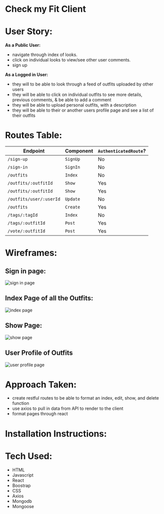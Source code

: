 # Check my Fit Client

# User Story:

**As a Public User:**
- navigate through index of looks.
- click on individual looks to view/see other user comments.
- sign up

**As a Logged in User:**
- they will to be able to look through a feed of outfits uploaded by other users
- they will be able to click on individual outfits to see more details, previous comments, & be able to add a comment
- they will be able to upload personal outfits, with a description
- they will be able to their or another users profile page and see a list of their outfits 


# Routes Table:

| Endpoint         | Component | `AuthenticatedRoute`? |
|------------------|-------------------|-------|
| `/sign-up`       | `SignUp`    | No |
| `/sign-in`       | `SignIn`    | No |
| `/outfits`  | `Index`     | No |
| `/outfits/:outfitId`  | `Show`| Yes |
| `/outfits/:outfitId`  | `Show`| Yes |
| `/outfits/user/:userId`  | `Update`| No |
| `/outfits`      | `Create`   | Yes | 
| `/tags/:tagId`  | `Index`| No |
| `/tags/:outfitId`  | `Post`| Yes |
| `/vote/:outfitId`   | `Post`   | Yes |


# Wireframes:
## Sign in page:
![sign in page](./public/signin.png)
## Index Page of all the Outfits: 
![index page](./public/index.png)
## Show Page:
![show page](./public/show.png)
## User Profile of Outfits
![user profile page](./public/profile.png)
 


# Approach Taken:
- create restful routes to be able to format an index, edit, show, and delete function
- use axios to pull in data from API to render to the client 
- format pages through react

# Installation Instructions:

# Tech Used:
- HTML
- Javascript
- React
- Boostrap
- CSS
- Axios
- Mongodb
- Mongoose


